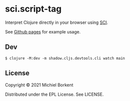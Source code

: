 # sci.script-tag

Interpret Clojure directly in your browser using [SCI](https://github.com/borkdude/sci).

See [Github pages](https://borkdude.github.io/sci-script-tag) for example usage.

## Dev

```
$ clojure -M:dev -m shadow.cljs.devtools.cli watch main
```

<!-- ## Release -->

<!-- Static files including compiled JS are hosted on Github. This is set up like -->
<!-- described -->
<!-- [here](https://medium.com/linagora-engineering/deploying-your-js-app-to-github-pages-the-easy-way-or-not-1ef8c48424b7): -->

<!-- All the commands below assume that you already have a git project initialized and that you are in its root folder. -->

<!-- ``` -->
<!-- # Create an orphan branch named gh-pages -->
<!-- git checkout --orphan gh-pages -->
<!-- # Remove all files from staging -->
<!-- git rm -rf . -->
<!-- # Create an empty commit so that you will be able to push on the branch next -->
<!-- git commit --allow-empty -m "Init empty branch" -->
<!-- # Push the branch -->
<!-- git push origin gh-pages -->
<!-- ``` -->

<!-- Now that the branch is created and pushed to origin, let’s configure the worktree correctly: -->

<!-- ``` -->
<!-- # Come back to master -->
<!-- git checkout master -->
<!-- # Add gh-pages to .gitignore -->
<!-- echo "gh-pages/" >> .gitignore -->
<!-- git worktree add gh-pages gh-pages -->
<!-- ``` -->

<!-- After cloning this repo to a new dir: -->

<!-- ``` -->
<!-- git fetch origin gh-pages -->
<!-- git worktree add gh-pages gh-pages -->
<!-- ``` -->

<!-- To deploy to Github Pages: -->

<!-- ``` -->
<!-- script/release -->
<!-- ``` -->

## License

Copyright © 2021 Michiel Borkent

Distributed under the EPL License. See LICENSE.
